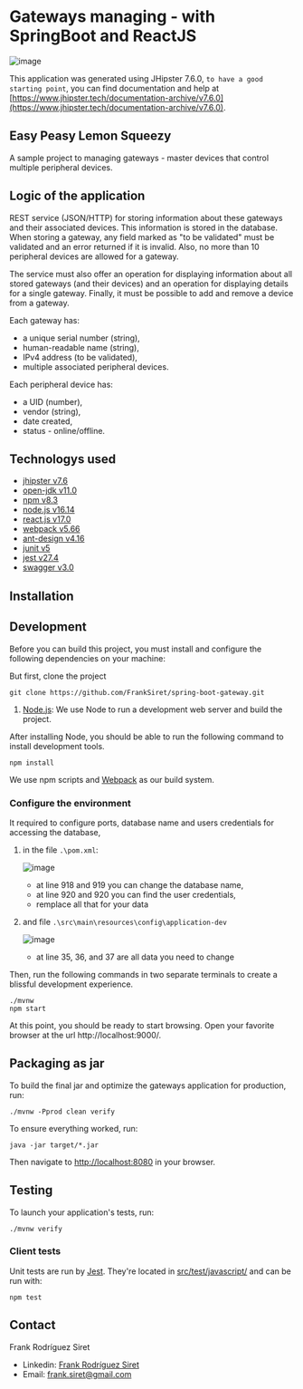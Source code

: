 # Gateways managing - with SpringBoot and ReactJS

![image](https://user-images.githubusercontent.com/53590759/155584278-433c1724-42f8-4962-8017-ea6066f23f15.png)

This application was generated using JHipster 7.6.0, `to have a good starting point`, you can find documentation and help at [https://www.jhipster.tech/documentation-archive/v7.6.0](https://www.jhipster.tech/documentation-archive/v7.6.0).

## Easy Peasy Lemon Squeezy

A sample project to managing gateways - master devices that control multiple peripheral devices.

## Logic of the application

REST service (JSON/HTTP) for storing information about these gateways and their associated devices. This information is stored in the database.
When storing a gateway, any field marked as "to be validated" must be validated and an error returned if it is invalid. Also, no more than 10 peripheral devices are allowed for a gateway.

The service must also offer an operation for displaying information about all stored gateways (and their devices) and an operation for displaying details for a single gateway. Finally, it must be possible to add and remove a device from a gateway.

Each gateway has:

- a unique serial number (string),
- human-readable name (string),
- IPv4 address (to be validated),
- multiple associated peripheral devices.

Each peripheral device has:

- a UID (number),
- vendor (string),
- date created,
- status - online/offline.

## Technologys used

- [jhipster v7.6](https://www.jhipster.tech/)
- [open-jdk v11.0](https://adoptopenjdk.net/)
- [npm v8.3](https://nodejs.org/)
- [node.js v16.14](https://nodejs.org/)
- [react.js v17.0](https://reactjs.org/)
- [webpack v5.66](https://webpack.github.io/)
- [ant-design v4.16](https://ant.design/)
- [junit v5](https://junit.org/junit5/)
- [jest v27.4](https://jestjs.io/)
- [swagger v3.0](https://swagger.io)

## Installation

## Development

Before you can build this project, you must install and configure the following dependencies on your machine:

But first, clone the project

```
git clone https://github.com/FrankSiret/spring-boot-gateway.git
```

1. [Node.js](https://nodejs.org/en/download/): We use Node to run a development web server and build the project.

After installing Node, you should be able to run the following command to install development tools.

```
npm install
```

We use npm scripts and [Webpack](https://webpack.js.org/) as our build system.

### Configure the environment

It required to configure ports, database name and users credentials for accessing the database,

1. in the file `.\pom.xml`:

   ![image](https://user-images.githubusercontent.com/53590759/155591550-ae7fcf63-5158-46ff-9c02-e661ab1b6841.png)

   - at line 918 and 919 you can change the database name,
   - at line 920 and 920 you can find the user credentials,
   - remplace all that for your data

2. and file `.\src\main\resources\config\application-dev`

   ![image](https://user-images.githubusercontent.com/53590759/155591665-240896ae-8d0c-4cff-a016-9f3e85706115.png)

   - at line 35, 36, and 37 are all data you need to change

Then, run the following commands in two separate terminals to create a blissful development experience.

```
./mvnw
npm start
```

At this point, you should be ready to start browsing. Open your favorite browser at the url http://localhost:9000/.

## Packaging as jar

To build the final jar and optimize the gateways application for production, run:

```
./mvnw -Pprod clean verify
```

To ensure everything worked, run:

```
java -jar target/*.jar
```

Then navigate to [http://localhost:8080](http://localhost:8080) in your browser.

## Testing

To launch your application's tests, run:

```
./mvnw verify
```

### Client tests

Unit tests are run by [Jest](https://jestjs.io/). They're located in [src/test/javascript/](src/test/javascript/) and can be run with:

```
npm test
```

## Contact

Frank Rodríguez Siret

- Linkedin: [Frank Rodríguez Siret](https://www.linkedin.com/in/frank-siret)
- Email: frank.siret@gmail.com
